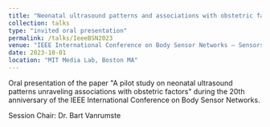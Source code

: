 ```yaml
---
title: "Neonatal ultrasound patterns and associations with obstetric factors"
collection: talks
type: "invited oral presentation"
permalink: /talks/IeeeBSN2023
venue: "IEEE International Conference on Body Sensor Networks – Sensors and Systems for Digital Health (IEEE BSN)"
date: 2023-10-01
location: "MIT Media Lab, Boston MA"
---
```

Oral presentation of the paper "A pilot study on neonatal ultrasound patterns
unraveling associations with obstetric factors" during the 20th anniversary of the IEEE International Conference on Body Sensor Networks. 

Session Chair: Dr. Bart Vanrumste
